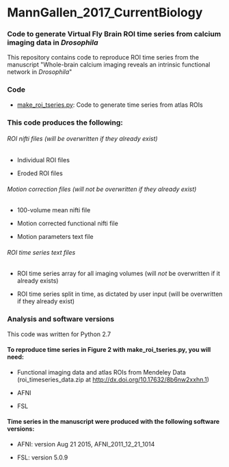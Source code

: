 # MannGallen_2017_CurrentBiology
### Code to generate Virtual Fly Brain ROI time series from calcium imaging data in *Drosophila*

This repository contains code to reproduce ROI time series from the manuscript "Whole-brain calcium imaging reveals an intrinsic functional network in *Drosophila*"

### Code
- [make_roi_tseries.py](https://github.com/cgallen/MannGallen_2017_CurrentBiology/blob/master/make_roi_tseries.py): Code to generate time series from atlas ROIs

### This code produces the following:

###### ROI nifti files (will be overwritten if they already exist)

- Individual ROI files 

- Eroded ROI files 

###### Motion correction files (will *not* be overwritten if they already exist)

- 100-volume mean nifti file

- Motion corrected functional nifti file

- Motion parameters text file

###### ROI time series text files

- ROI time series array for all imaging volumes (will *not* be overwritten if it already exists)

- ROI time series split in time, as dictated by user input (will be overwritten if they already exist)


### Analysis and software versions

This code was written for Python 2.7

#### To reproduce time series in Figure 2 with make_roi_tseries.py, you will need:

- Functional imaging data and atlas ROIs from Mendeley Data (roi_timeseries_data.zip at http://dx.doi.org/10.17632/8b6nw2xxhn.1)

- AFNI

- FSL

#### Time series in the manuscript were produced with the following software versions:

- AFNI: version Aug 21 2015, AFNI_2011_12_21_1014

- FSL: version 5.0.9 
